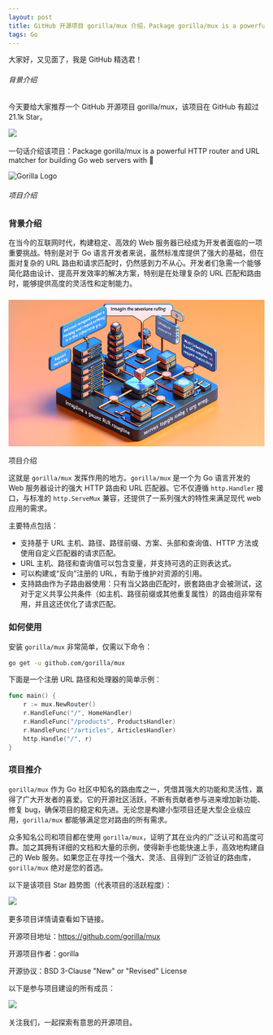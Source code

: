 ```yaml
---
layout: post
title: GitHub 开源项目 gorilla/mux 介绍，Package gorilla/mux is a powerful HTTP router and URL matcher for building Go web servers with 🦍
tags: Go
---
```


大家好，又见面了，我是 GitHub 精选君！

###### 背景介绍

今天要给大家推荐一个 GitHub 开源项目 gorilla/mux，该项目在 GitHub 有超过 21.1k Star。

![](https://stats.deeptrain.net/repo/gorilla/mux/?theme=light)

一句话介绍该项目：Package gorilla/mux is a powerful HTTP router and URL matcher for building Go web servers with 🦍




![Gorilla Logo](https://github.com/gorilla/.github/assets/53367916/d92caabf-98e0-473e-bfbf-ab554ba435e5)


###### 项目介绍

### 背景介绍

在当今的互联网时代，构建稳定、高效的 Web 服务器已经成为开发者面临的一项重要挑战。特别是对于 Go 语言开发者来说，虽然标准库提供了强大的基础，但在面对复杂的 URL 路由和请求匹配时，仍然感到力不从心。开发者们急需一个能够简化路由设计、提高开发效率的解决方案，特别是在处理复杂的 URL 匹配和路由时，能够提供高度的灵活性和定制能力。

### 

![](https://raw.githubusercontent.com/ZhuPeng/pic/master/mac/compress_tmp-8f8e4145808ba8a903b37a0d452c3e79.png)

项目介绍

这就是 `gorilla/mux` 发挥作用的地方。`gorilla/mux` 是一个为 Go 语言开发的 Web 服务器设计的强大 HTTP 路由和 URL 匹配器。它不仅遵循 `http.Handler` 接口，与标准的 `http.ServeMux` 兼容，还提供了一系列强大的特性来满足现代 web 应用的需求。

主要特点包括：

- 支持基于 URL 主机、路径、路径前缀、方案、头部和查询值、HTTP 方法或使用自定义匹配器的请求匹配。
- URL 主机、路径和查询值可以包含变量，并支持可选的正则表达式。
- 可以构建或“反向”注册的 URL，有助于维护对资源的引用。
- 支持路由作为子路由器使用：只有当父路由匹配时，嵌套路由才会被测试，这对于定义共享公共条件（如主机、路径前缀或其他重复属性）的路由组非常有用，并且这还优化了请求匹配。

### 如何使用

安装 `gorilla/mux` 非常简单，仅需以下命令：

```sh
go get -u github.com/gorilla/mux
```

下面是一个注册 URL 路径和处理器的简单示例：

```go
func main() {
    r := mux.NewRouter()
    r.HandleFunc("/", HomeHandler)
    r.HandleFunc("/products", ProductsHandler)
    r.HandleFunc("/articles", ArticlesHandler)
    http.Handle("/", r)
}
```

### 项目推介

`gorilla/mux` 作为 Go 社区中知名的路由库之一，凭借其强大的功能和灵活性，赢得了广大开发者的喜爱。它的开源社区活跃，不断有贡献者参与进来增加新功能、修复 bug，确保项目的稳定和先进。无论您是构建小型项目还是大型企业级应用，`gorilla/mux` 都能够满足您对路由的所有需求。

众多知名公司和项目都在使用 `gorilla/mux`，证明了其在业内的广泛认可和高度可靠。加之其拥有详细的文档和大量的示例，使得新手也能快速上手，高效地构建自己的 Web 服务。如果您正在寻找一个强大、灵活、且得到广泛验证的路由库，`gorilla/mux` 绝对是您的首选。

以下是该项目 Star 趋势图（代表项目的活跃程度）：

![](https://api.star-history.com/svg?repos=gorilla/mux&type=Timeline)

更多项目详情请查看如下链接。

开源项目地址：https://github.com/gorilla/mux 

开源项目作者：gorilla

开源协议：BSD 3-Clause "New" or "Revised" License

以下是参与项目建设的所有成员：

![](https://contrib.rocks/image?repo=gorilla/mux)

关注我们，一起探索有意思的开源项目。

